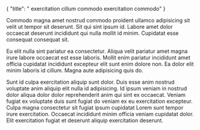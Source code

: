 {
  "title": " exercitation cillum commodo exercitation commodo"
}

Commodo magna amet nostrud commodo proident ullamco adipisicing sit velit ut tempor sit deserunt. Sit qui sint ipsum id. Labore amet dolor occaecat deserunt incididunt qui nulla mollit id minim. Cupidatat esse consequat consequat sit.

Eu elit nulla sint pariatur ea consectetur. Aliqua velit pariatur amet magna irure labore occaecat est esse laboris. Mollit enim pariatur incididunt amet officia cupidatat incididunt excepteur elit sunt enim dolore non. Ea dolor elit minim laboris id cillum. Magna aute adipisicing quis do.

Sunt id culpa exercitation aliquip sunt dolor. Duis esse anim nostrud voluptate anim aliquip elit nulla id adipisicing. Id ipsum veniam in nostrud dolor aliqua dolor dolor reprehenderit anim qui sint ex occaecat. Veniam fugiat ex voluptate duis sunt fugiat do veniam ex eu exercitation excepteur. Culpa magna consectetur sit fugiat ipsum cupidatat Lorem sunt tempor irure exercitation. Occaecat incididunt minim officia veniam cupidatat dolor. Elit exercitation fugiat et deserunt aliquip exercitation deserunt.